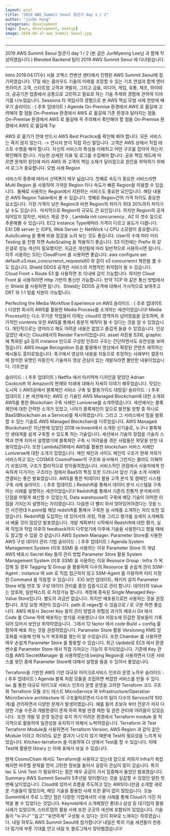 ```yaml
---
layout: post
title: "2019 AWS Summit Seoul 참관기 day 1 / 2"
author: "jinho hong"
categories: development
tags: [aws, development, meetup]
image: 2019-04-17-aws Summit Seoul.jpg
---
```


---

2019 AWS Summit Seoul 참관기 day 1 / 2
(본 글은 JunMyeong Lee님 과 함께 작성하였습니다.)
Blended Backend 팀이 2019 AWS Summit Seoul 에 다녀왔습니다.

---

Intro
2019.04.17(수) 서울 코엑스 컨벤션 센터에서 진행된 AWS Summit Seoul에 참가하였습니다. 17일 에는 클라우드 기술의 미래를 조망할 수 있는 기조 연설과 함께 엔터프라이즈 고객, 스타트업 고객과 개발자, 그리고 금융, 미디어, 게임, 유통, 제조, 하이테크, 공공기관 업종에서 공통으로 고민하고 필요로 하는 기술 주제와 경험에 관하여 이야기를 나누었습니다.
Sessions
타 게임사의 경험으로 본 AWS 핵심 모범 사례 한방에 배우기
슬라이드 : ( 추후 업데이트 )
Agenda
On-Premise 환경에서 AWS 로 옮길때 고려해야 할 점들
On-Premise 환경에서 AWS 로 옮길때 기존 환경과 달라지는 점들
On-Premise 환경에서 AWS 로 옮길때 꼭 주의해서 확인해야 할 점들
On-Premise 환경에서 AWS 로 옮길때 Tip

AWS 로 옮기기 전에
반드시 AWS Best Practice를 확인해 봐야 합니다.
모든 서비스는 죽지 않지 않는다. -> 연사자 분이 직접 하신 말입니다.
고객은 AWS 상에서 직접 테스트 수행을 해야 합니다.
자신의 서비스의 특성을 이해하고 어떤 구조를 잡아야 하는지 확인해야 합니다.
가능한 상세한 지표 및 로그를 수집해야 합니다. 공유 책임 제도에 따르면 문제의 원인에 따라 AWS 와 고객의 책임 소재가 달라짐으로 원인을 파악하기 위해서 로그가 중요합니다.
모범 사례
Region

서비스의 종류에 따라서 선택폭이 매우 넓습니다. 첫째로 속도가 중요한 서비스라면 Multi Region 을 사용하여 가까운 Region 이나 속도가 빠른 Region을 이용할 수 있습니다. 
둘째로 사용하는 Region에서 지원하는 서비스도 중요한 요인입니다. 해당 내용은 AWS Region Table에서 볼 수 있습니다.
셋째로 Region간의 가격 차이도 중요한 요소입니다. 가장 가격이 낮은 Region과 비싼 Region의 차이가 최대 20%까지 차이가 날 수도 있습니다. 
마지막으로 Region의 규모도 큰 요인입니다. 하지만 Region의 공개되어있지 않지만, 서비스 제공 갯수 , Lambda init concurrency , AZ 의 갯수 등으로 추론해볼 수 있습니다.
EC2
Instance Type에따라 가격이 다르고 용도가 다릅니다.
EX) DB server 는 IOPS, Web Server 는 NetWork 나 CPU 소모량이 중요합니다.
AutoScaling 을 통해 비용 절감을 노려 보는 것도 좋습니다. User의 수에 따라 미리 Testing 을 진행 하면 AutoScaling 을 적용하기 좋습니다.
S3
이전에는 Prefix 와 같은걸로 성능 개선이 필요했지만, 지금은 개선됨에 따라 일반적으로 사용하시면 됩니다.. 
자주 사용하는 S3는 CloudFront 를 사용하면 좋습니다.
aws configure set default.s3.max_concurrenct_requests60 와 같이 s3 concurrenct 제한을 풀 수도 있습니다.
Shield
DDOS 공격은 서비스의 치명적인 취약점이 될 수 있습니다. 
Cloud Front + Route 53 를 사용하면 초 이내에 감지 가능합니다.
하지만 Cloud Front 을 사용하려면 Http 기반의 통신만 가능합니다. 만약 TCP 와 같은 통신 방법에서는 Shield 를 사용하면 됩니다. 
Shield는 DDOS 공격에 대해서 가시적으로 보여주고 DRT 와 1:1 맞춤 지원이 가능합니다.

Perfecting the Media Workflow Experience on AWS
슬라이드 : ( 추후 업데이트 )
다양한 회사의 AWS를 활용한 Media Process를 소개하는 세션이었습니다! Media Process라는 다소 무거운 작업들이 이제는 cloud의 영역까지 넘어왔음을 강조하며, 추가적인 contents 또한 AWS를 통해서 충분히 제작이 될 수 있다는 것을 알 수 있었습니다. 개인적으로는 영어라고 해도 어려운 내용은 없었고 즐겁게 들을 수 있었습니다.
인상 깊었던 예시는 Cloud에서의 Render Farm이었습니다. asset 저장용 S3와, graphic에 특화된 g3 등의 instance 만으로 구성된 인프라 구조는 간단하면서도 유연성을 보여줬습니다. AWS Image Recognition 등을 활용해서 영상에서 확장된 콘텐츠 제작하는 예시들도 흥미로웠습니다. 축구에서 영상의 내용을 자동으로 추정하는 사례부터 결혼식에 참석한 유명인 자동인식 기술까지 영상 관심이 있는 개발자라면 볼만한 내용이었습니다.
기조연설

슬라이드 : ( 추후 업데이트 )
Netflix 에서 아키텍쳐 디자인을 맡았던 Adrian Cockcroft 의 Amazon의 현재와 미래에 대해서 자세히 이야기 해주었습니다.
맛있는 도시락 :)
AWS상에서 블록체인 서비스 구축 및 활용가이드 대방출!
슬라이드 : ( 추후 업데이트 )
본 세션에서는 AWS 신 기술인 AWS Managed Blockchain에 대한 소개와 AWS를 통한 Blockchain 구축 사례인 Luniverse를 소개하였습니다.
세션에서는 블록체인에 대한 간략한 소개가 있었고, 나아가 블록체인이 앞으로 발전될 방향 중 하나로 BaaS(Blockchain as a Service)를 제시하였습니다. 그리고 그 서비스에서 힘을 발휘할 수 있는 기술로 AWS Managed Blockchain을 다루었습니다.
AWS Managed Blockchain은 지난번에 있었던 2018 re:Invent에서 소개된 신기술로, 누구나 블록체인 생태계를 쉽게 구축할 수 있도록 하는 기술입니다. 세션에서 기술의 장점을 기술의 스택과 연계 지어서 설명했기에 블록체인 구축 시 어려움을 겪은 사람들은 와닿을 만한 내용이었습니다.
또한 Lambda256에서 AWS를 활용한 blockchain 서비스 사례인 Luniverse에 대한 소개가 있었습니다. 메인 체인과 사이드 체인의 구조가 현재 저희가 서비스하고 있는 COSM과 CosmoPower의 구조와 유사해서 그런지는 몰라도 이해하기 쉬웠으며, 구조가 합리적으로 받아들여졌습니다. 서비스적인 관점에서 사용자에게 친숙하게 다가가는 구조라는 점에서 BaaS의 특징 또한 드러나서 앞선 기술 소개 사례와 연결되는 좋은 발표였습니다.
AWS를 통한 빅데이터 활용 고객 분석 및 캠페인 시스템 구축 사례
슬라이드 : ( 추후 업데이트 )
Redshift를 통해서 데이터 분석 시스템을 구축하는 사례를 설명하는 세션이었습니다! Redshift를 통해서 기존의 전통적 분석에서의 단점을 어떻게 쇄신할 수 있었는지, Data warehouse의 구축에 해당 기술이 어떠한 이점을 가지는지 설명하는 자리였습니다.
다음엔 더 빨리 와서 앉아있어야겠다는 것을 느낀 사진현대 h.point를 해당 redshift를 통해서 구축한 실 사례를 소개하는 자리 또한 있었습니다. Redshift를 도입하는 데 있어서의 과정, 적용 그리고 평가를 상세히 소개해줘서 배울 것이 많았던 발표였습니다. 개발 계획부터 시작해서 Redshift에 대한 평가, 실제 작업과 작업 이후의 feedback까지 다루었기에 이후에 기술을 사용한다고 했을 때에도 참고할 수 있을 것 같습니다
AWS System Manager: Parameter Store를 사용한 AWS 구성 데이터 관리 기법
슬라이드 : ( 추후 업데이트 )
Agenda
System Management System (이후 SSM) 을 사용하는 이유
Parameter Store 의 개념
AWS 배포시 Secret Key 들의 관리 방법
Parameter Store 활용
System Management System (이후 SSM) 을 사용하는 이유
Resouce Group : Infra 가 복잡해 질 경우 Tagging 및 Group 을 활용하여 다수의 Resource 를 손쉽게 관리
SSM-Agent : instance 에 ssh 로 직접 접근하지 않고 SSM-Agent 를 이용하여 미리 지정한 Command 를 작동할 수 있습니다 .
EX) 보안 업데이트, 패키지 설치
Parameter Store
비밀 번호 및 구성 데이터 관리를 중앙 집중식으로 관리 합니다.
데이터의 Value 는 암호화, 일반텍스트 로 저장가능 합니다.
계정에 종속된 Single Managed Key-Value Store입니다.
별도의 과금은 없습니다. 하지만 배포용으로만 사용하는 것을 권장합니다. 초당 요청 제한이 있습니다.
path 로 regex할 수 있음으로 / 로 구분 하면 좋습니다.
AWS 배포시 Secret Key 들의 관리 방법과 위험성
과거의 배포시 Git 에서 Code 를 Clone 하여 배포하는 방식을 사용했으나 Git 저장소에 민감한 정보들이 기록 되어 있어서 보안상 취약하였습니다. 그래서 12 factor 에서 code Build + config 를 합하여 배포 하는 것을 권장하였습니다.
Parameter Store 활용
Versioning
KMS 암호화를 사용해 언제 누가 복호화를 했는지 알 수있습니다. 또한 Chamber 를 사용하면 매우 손쉽게 Parameter Store 를 활용할 수 있습니다.
최근 Update로 ECS 에서 환경변수를 Parameter Store 에서 직접 가져오는 기능이 추가되었습니다.
기존에 Key 관리를 AWS SecretManager 를 사용하였는데 beijing Region을 사용하면서 다른 서비스를 찾던 중에 Parameter Store에 대해서 설명을 들을 수 있어서 좋았습니다.

Terraform을 기반한 AWS 기반 대규모 마이크로서비스 인프라 운영 노하우
슬라이드 : ( 추후 업데이트 )
Agenda
블록 처럼 모듈을 조립하면 복잡한 서비스를 만들 수 있다.
Iac 를 통한 대규모 마이크로 서비스 인프라 운영
운영을 고려한 Terraform 코드 구조화
Terraform 모듈 코드 테스트
MicroService 와 Infrastructure/Operation
MicroService architecture 의 구조를따르면서 다수의 팀이 다수의 Service(약 100개)를 관리하면서 다양한 문제가 발생하였습니다. 예를 들어 초보자 부터 전문가 까지 다양한 기술 수준과 개발환경이 존재 하여 폭발 반경 제한 및 권한 관리에 어려움이 있었습니다. 
또한 개발 및 운영 일관성 유지 하기 어려운 환경에서 Terraform module 을 적극적으로 활용하여 일관성을 유지하기 위해서 노력하였습니다.
Terraform 과 Test
Terraform Module을 사용하면서 Terraform Version, AWS Region 과 같이 같은 Module 이라고 하더라도 같은 결과가 나오지 않기 때문에 Test의 필요성을 느끼게 되었습니다.
Kitchen-terraform 을 이용하여 CI 상에서 Test를 할 수 있습니다.
이때 Test에 활용한 library 는 아래 표에서 보실 수 있습니다.

현재 CosmoChain 에서도 Terraform을 사용하고 있는데 앞으로 저희가 Infra가 복잡해지면 마주할 문제를 먼저 고민한 정보를 들어서 굉장히 관심이 많이 갔습니다. 특히 Iac 도 Unit Test 가 필요하다는 점은 매우 공감이 가서 집중해서 들었던 발표였습니다.
Summary
AWS Summit Seoul이 5주년을 맞이했다는 것을 실감할 수 있었던 알찬 첫 번째 날이었습니다. Cloud에 있어서 흐름을 주도하고 있는 AWS이니만큼 소개할 새로운 기술들이 많았으며, 해당 기술을 활용한 사례 또한 끝이 없이 많았습니다.
오늘 Summit에서 주로 느꼈던 점은 다양한 기업에서의 사용 사례를 통해 Cloud가 가진 저력을 볼 수 있었다는 것입니다. Keynote에서 소개해줬던 롯데나 삼성 등 대기업의 활용 사례가 있었으며, 스타트업의 활용 사례 또한 곳곳의 세션에 포함되어 있었습니다. 기술들이 "누구나" "쉽고" "유연하게" 구성될 수 있다는 것이 피부로 느껴지는 하루였습니다.
내일 하루도 AWS Summit Seoul에 참가합니다! 내일은 특히 기술 세션들이 한층 더 많기에 부푼 기대를 안고 내일 또 블로그에서 찾아뵙겠습니다!
